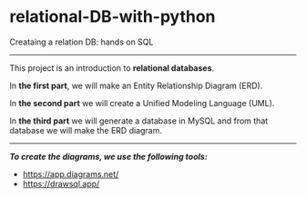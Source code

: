 # relational-DB-with-python

Creataing a relation DB: hands on SQL


_______

This project is an introduction to **relational databases**. 

In **the first part**, we will make an Entity Relationship Diagram (ERD). 

In **the second part** we will create a Unified Modeling Language (UML). 

In **the third part** we will generate a database in MySQL and from that database we will make the ERD diagram.

_______
***To create the diagrams, we use the following tools:***


+ https://app.diagrams.net/
+ https://drawsql.app/